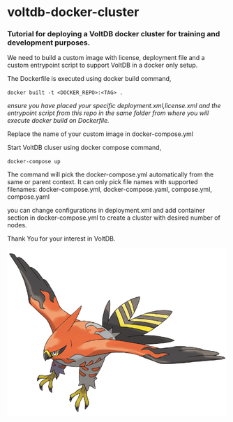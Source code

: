 # voltdb-docker-cluster
### Tutorial for deploying a VoltDB docker cluster for training and development purposes. 

We need to build a custom image with license, deployment file and a custom entrypoint script to support VoltDB in a docker only setup.

The Dockerfile is executed using docker build command,

`docker built -t <DOCKER_REPO>:<TAG> .`

*ensure you have placed your specific deployment.xml,license.xml and the entrypoint script from this repo in the same folder from where you will execute docker build on Dockerfile.*

Replace the name of your custom image in docker-compose.yml

Start VoltDB cluser using docker compose command,

`docker-compose up`

The command will pick the docker-compose.yml automatically from the same or parent context. It can only pick file names with supported filenames: docker-compose.yml, docker-compose.yaml, compose.yml, compose.yaml

you can change configurations in deployment.xml and add container section in docker-compose.yml to create a cluster with desired number of nodes.
 
Thank You for your interest in VoltDB.

![this is a image](https://github.com/GDIBostonHackathon2018/Pokebook/blob/8651d1157544069a94cf97d3e60facf010f6b190/pokebook/images/Talonflame.png)
